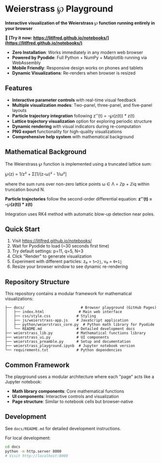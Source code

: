# Weierstrass ℘ Playground

**Interactive visualization of the Weierstrass ℘ function running entirely in your browser**

**🚀 [Try it now: https://litlfred.github.io/notebooks/](https://litlfred.github.io/notebooks/)**

- **Zero Installation**: Works immediately in any modern web browser
- **Powered by Pyodide**: Full Python + NumPy + Matplotlib running via WebAssembly
- **Mobile Friendly**: Responsive design works on phones and tablets
- **Dynamic Visualizations**: Re-renders when browser is resized

## Features

- **Interactive parameter controls** with real-time visual feedback
- **Multiple visualization modes**: Two-panel, three-panel, and five-panel layouts
- **Particle trajectory integration** following z''(t) = -℘(z(t)) * z(t)
- **Lattice trajectory visualization** option for exploring periodic structure
- **Dynamic rendering** with visual indicators during re-computation
- **PNG export** functionality for high-quality visualizations
- **Comprehensive help system** with mathematical background

## Mathematical Background

The Weierstrass ℘ function is implemented using a truncated lattice sum:

℘(z) = 1/z² + Σ[1/(z-ω)² - 1/ω²]

where the sum runs over non-zero lattice points ω ∈ Λ = ℤp + ℤiq within truncation bound N.

**Particle trajectories** follow the second-order differential equation:
**z''(t) = -℘(z(t)) * z(t)**

Integration uses RK4 method with automatic blow-up detection near poles.

## Quick Start

1. Visit https://litlfred.github.io/notebooks/
2. Wait for Pyodide to load (~30 seconds first time)
3. Try default settings: p=11, q=5, N=3
4. Click "Render" to generate visualization
5. Experiment with different particles: z₀ = `5+2j`, v₀ = `0+1j`
6. Resize your browser window to see dynamic re-rendering

## Repository Structure

This repository contains a modular framework for mathematical visualizations:

```
├── docs/                          # Browser playground (GitHub Pages)
│   ├── index.html                # Main web interface  
│   ├── css/style.css            # Styling
│   ├── js/weierstrass-app.js    # JavaScript application
│   ├── python/weierstrass_core.py  # Python math library for Pyodide
│   └── README.md                # Detailed development docs
├── weierstrass_lib.py           # Mathematical functions library  
├── weierstrass_ui.py            # UI components
├── weierstrass_preamble.py      # Setup and documentation
├── weierstrass_playground.ipynb  # Jupyter notebook version
└── requirements.txt             # Python dependencies
```

## Common Framework

The playground uses a modular architecture where each "page" acts like a Jupyter notebook:
- **Math library components**: Core mathematical functions
- **UI components**: Interactive controls and visualization
- **Page structure**: Similar to notebook cells but browser-native

## Development

See `docs/README.md` for detailed development instructions.

For local development:
```bash
cd docs
python -m http.server 8000
# Visit http://localhost:8000
```
